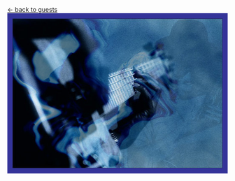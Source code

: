 <div class="goback">
<a href="/guests/">&larr; back to guests</a>
</div>
<center>
<a href="/guests/" target="_top"><img src="/images/dablues.jpg" width=524 height=367 border=0 alt="damn, i love dablues"></a><br>
</center>

